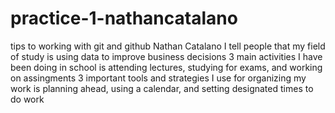 # practice-1-nathancatalano
tips to working with git and github
Nathan Catalano
I tell people that my field of study is using data to improve business decisions
3 main activities I have been doing in school is attending lectures, studying for exams, and working on assingments
3 important tools and strategies I use for organizing my work is planning ahead, using a calendar, and setting designated times to do work
